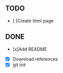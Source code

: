  ## TODO

 - [ ]Create html page 
 
 ## DONE

 - [x]Add README
 - [x] Download references
 - [x] git init